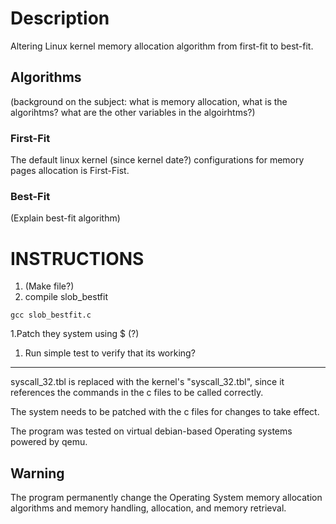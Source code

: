 # Description
Altering Linux kernel memory allocation algorithm from first-fit to best-fit.

## Algorithms 
(background on the subject: what is memory allocation, what is the algorihtms? what are the other variables in the algoirhtms?)
### First-Fit
The default linux kernel (since kernel date?) configurations for memory pages allocation is First-Fist.
### Best-Fit 
(Explain best-fit algorithm)


# INSTRUCTIONS
1. (Make file?)
1. compile slob_bestfit
```
gcc slob_bestfit.c
```
1.Patch they system using $ (?)

1. Run simple test to verify that its working?


------------


syscall_32.tbl is replaced with the kernel's "syscall_32.tbl", since it references the commands in the c files to be called correctly.  

The system needs to be patched with the c files for changes to take effect.

The program was tested on virtual debian-based Operating systems powered by qemu. 

## Warning
The program permanently change the Operating System memory allocation algorithms and memory handling, allocation, and memory retrieval.
